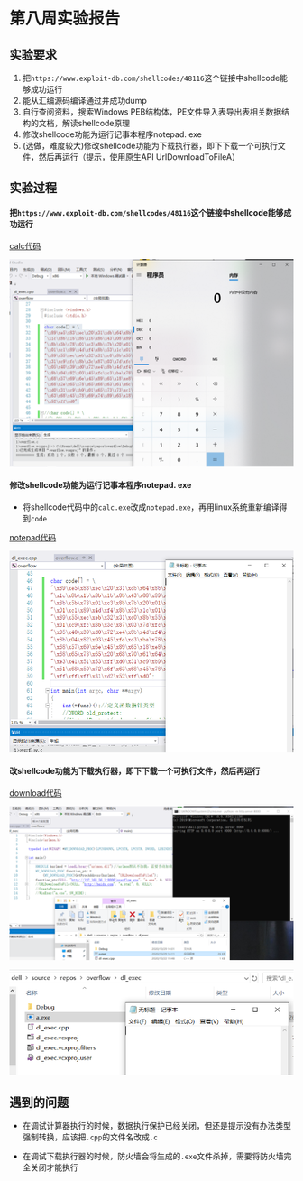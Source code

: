 # 第八周实验报告

## 实验要求
1. 把```https://www.exploit-db.com/shellcodes/48116```这个链接中shellcode能够成功运行
2. 能从汇编源码编译通过并成功dump
3. 自行查阅资料，搜索Windows PEB结构体，PE文件导入表导出表相关数据结构的文档，解读shellcode原理
4. 修改shellcode功能为运行记事本程序notepad. exe
5. (选做，难度较大)修改shellcode功能为下载执行器，即下下载一个可执行文件，然后再运行（提示，使用原生API UrlDownloadToFileA）

## 实验过程

#### 把```https://www.exploit-db.com/shellcodes/48116```这个链接中shellcode能够成功运行

[calc代码](https://github.com/shiancuc/Reverse-engineering/blob/main/%E7%AC%AC%E5%85%AB%E5%91%A8%E5%AE%9E%E9%AA%8C/calcexec.c)

![calcexec](1calc.PNG)

#### 修改shellcode功能为运行记事本程序notepad. exe

- 将shellcode代码中的```calc.exe```改成```notepad.exe```，再用linux系统重新编译得到```code```

[notepad代码](https://github.com/shiancuc/Reverse-engineering/blob/main/%E7%AC%AC%E5%85%AB%E5%91%A8%E5%AE%9E%E9%AA%8C/notepadexec.c)

![notepadexec](2notepad.PNG)

#### 改shellcode功能为下载执行器，即下下载一个可执行文件，然后再运行

[download代码](https://github.com/shiancuc/Reverse-engineering/blob/main/%E7%AC%AC%E5%85%AB%E5%91%A8%E5%AE%9E%E9%AA%8C/dl_exec.cpp)

![downloadexec](3download.PNG)

![exe](4exe.PNG)

## 遇到的问题

- 在调试计算器执行的时候，数据执行保护已经关闭，但还是提示没有办法类型强制转换，应该把```.cpp```的文件名改成```.c```

- 在调试下载执行器的时候，防火墙会将生成的```.exe```文件杀掉，需要将防火墙完全关闭才能执行
